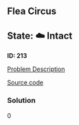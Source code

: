 ## Flea Circus

## State: :cloud: **Intact**

**ID: 213**

[Problem Description](https://projecteuler.net/problem=213)

[Source code](main.cpp)

### Solution
0